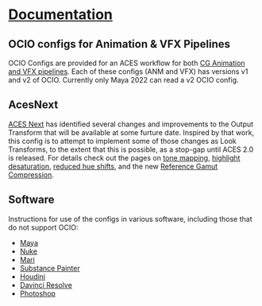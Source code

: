 # [Documentation](https://sharktacos.github.io/OpenColorIO-configs/)

## OCIO configs for Animation & VFX Pipelines 
OCIO Configs are provided for an ACES workflow for both [CG Animation and VFX pipelines](docs/configs.md). Each of these configs (ANM and VFX) has versions v1 and v2 of OCIO. Currently only Maya 2022 can read a v2 OCIO config. 

## AcesNext
[ACES Next](https://community.acescentral.com/c/aces-development-acesnext/67) has identified several changes and improvements to the Output Transform that will be available at some furture date. Inspired by that work,  this config is to attempt to implement some of those changes as Look Transforms, to the extent that this is possible, as a stop-gap until ACES 2.0 is released. For details check out the pages on [tone mapping](docs/tonemap.md), [highlight desaturation](docs/highlight.md), [reduced hue shifts](docs/chroma.md), and the new [Reference Gamut Compression](docs/gamut.md). 

## <a name="software"></a>Software
Instructions for use of the configs in various software, including those that do not support OCIO:

- [Maya](docs/Maya.md) 
- [Nuke](docs/Nuke.md) 
- [Mari](docs/Mari.md) 
- [Substance Painter](docs/Substance.md) 
- [Houdini](https://www.sidefx.com/docs/houdini/io/ocio.html) 
- [Davinci Resolve](docs/Resolve.md) 
- [Photoshop](docs/Photoshop.md) 





  
